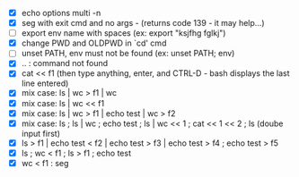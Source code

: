 - [x] echo options multi -n
- [x] seg with exit cmd and no args - (returns code 139 - it may help...)
- [ ] export env name with spaces (ex: export "ksjfhg  fglkj")
- [x] change PWD and OLDPWD in `cd' cmd
- [ ] unset PATH, env must not be found (ex: unset PATH; env)
- [x] .. : command not found
- [x] cat << f1 (then type anything, enter, and CTRL-D - bash displays the last line entered)
- [x] mix case: ls | wc > f1 | wc
- [x] mix case: ls | wc << f1
- [x] mix case: ls | wc > f1 | echo test | wc > f2
- [x] mix case: ls ; ls | wc ; echo test ; ls | wc << 1 ; cat << 1 << 2 ; ls (doube input first)
- [x] ls > f1 | echo test < f2 | echo test > f3 | echo test > f4 ; echo test > f5
- [x] ls ; wc < f1 ; ls > f1 ; echo test
- [x] wc < f1 : seg
